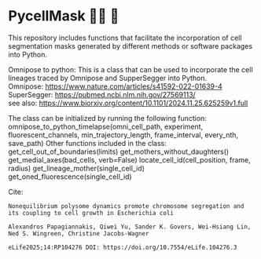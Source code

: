 # PycellMask 🔬🦠 🐍
This repository includes functions that facilitate the incorporation of cell segmentation masks generated by different methods or software packages into Python.

Omnipose to python:
    This is a class that can be used to incorporate the cell lineages traced by Omnipose and SupperSegger into Python.
    <br> Omnipose: https://www.nature.com/articles/s41592-022-01639-4
    <br> SuperSegger: https://pubmed.ncbi.nlm.nih.gov/27569113/
    <br> see also: https://www.biorxiv.org/content/10.1101/2024.11.25.625259v1.full

The class can be initialized by running the following function:
  omnipose_to_python_timelapse(omni_cell_path, experiment, fluorescent_channels, min_trajectory_length, frame_interval, every_nth, save_path)
Other functions included in the class:
  get_cell_out_of_boundaries(limits)
  get_mothers_without_daughters()
  get_medial_axes(bad_cells, verb=False)
  locate_cell_id(cell_position, frame, radius)
  get_lineage_mother(single_cell_id)
  get_oned_fluorescence(single_cell_id)

 Cite:
    
    Nonequilibrium polysome dynamics promote chromosome segregation and its coupling to cell growth in Escherichia coli
    
    Alexandros Papagiannakis, Qiwei Yu, Sander K. Govers, Wei-Hsiang Lin,  Ned S. Wingreen, Christine Jacobs-Wagner
    
    eLife2025;14:RP104276 DOI: https://doi.org/10.7554/eLife.104276.3
